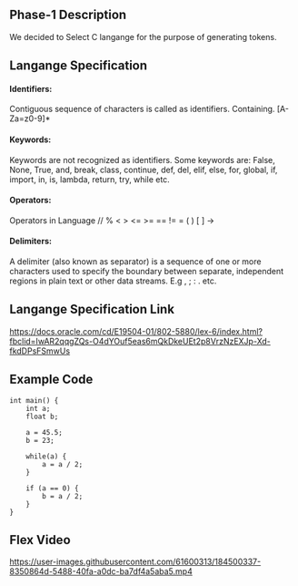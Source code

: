 ## Phase-1 Description ##
We decided to Select C langange for the purpose of generating tokens.
## Langange Specification ##
#### Identifiers: 
Contiguous sequence of characters is called as identifiers. 
Containing. [A-Za=z0-9]*
#### Keywords:
Keywords are not recognized as identifiers. Some  keywords are: False, None, True, and, break, class, continue, def, del, elif, else, for, global, if, import, in, is, lambda, return, try, while etc.
#### Operators:
Operators in Language
// % < > <= >= == != = ( ) [ ] ->
#### Delimiters:
A delimiter (also known as separator) is a sequence of one or more characters used to specify the boundary between separate, independent regions in plain text or other data streams. E.g ,  ; : . etc.
## Langange Specification Link ##
https://docs.oracle.com/cd/E19504-01/802-5880/lex-6/index.html?fbclid=IwAR2qqgZQs-O4dYOuf5eas6mQkDkeUEt2p8VrzNzEXJp-Xd-fkdDPsFSmwUs
## Example Code ##
```
int main() {
    int a;
    float b;

    a = 45.5;
    b = 23;

    while(a) {
        a = a / 2;
    }

    if (a == 0) {
        b = a / 2;
    }
}
```

## Flex Video ##

https://user-images.githubusercontent.com/61600313/184500337-8350864d-5488-40fa-a0dc-ba7df4a5aba5.mp4

